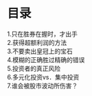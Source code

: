 # 目录
1.只在胜券在握时，才出手   
2.获得超额利润的方法   
3.不要卖出皇冠上的宝石   
4.模糊的正确胜过精确的错误    
5.投资者的真正风险    
6.多元化投资vs．集中投资    
7.谁会被股市波动所伤害？   
